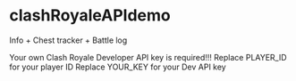 # clashRoyaleAPIdemo
Info + Chest tracker + Battle log

Your own Clash Royale Developer API key is required!!!
Replace PLAYER_ID for your player ID
Replace YOUR_KEY for your Dev API key

